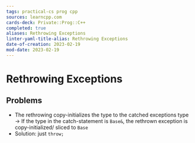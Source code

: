 ```yaml
---
tags: practical-cs prog cpp
sources: learncpp.com
cards-deck: Private::Prog::C++
completed: true
aliases: Rethrowing Exceptions
linter-yaml-title-alias: Rethrowing Exceptions
date-of-creation: 2023-02-19
mod-date: 2023-02-19
---
```


# Rethrowing Exceptions

## Problems
- The rethrowing copy-initializes the type to the catched exceptions type
	→ If the type in the catch-statement is `Base&`, the rethrown exception is copy-initialized/ sliced to `Base`
- Solution: just `throw;`
